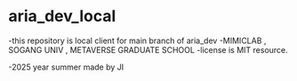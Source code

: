 # aria_dev_local 
-this repository is local client for main branch of aria_dev 
  -MIMICLAB , SOGANG UNIV , METAVERSE GRADUATE SCHOOL 
-license is MIT resource. 

-2025 year summer made by JI 



